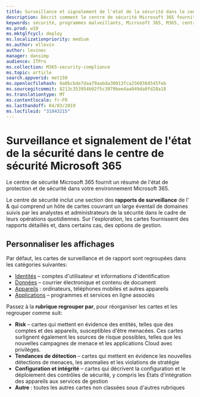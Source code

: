 ```yaml
---
title: Surveillance et signalement de l'état de la sécurité dans le centre de sécurité Microsoft 365
description: Décrit comment le centre de sécurité Microsoft 365 fournit un résumé de l'état de protection et de sécurité.
keywords: sécurité, programmes malveillants, Microsoft 365, M365, centre de sécurité, moniteur, rapport, état
ms.prod: w10
ms.mktglfcycl: deploy
ms.localizationpriority: medium
ms.author: ellevin
author: levinec
manager: dansimp
audience: ITPro
ms.collection: M365-security-compliance
ms.topic: article
search.appverid: met150
ms.openlocfilehash: 0a0bcbde7daa79aabda30013fca2560384545feb
ms.sourcegitcommit: 8213c353954b92f5c3979bee4aa049da0fd28a18
ms.translationtype: MT
ms.contentlocale: fr-FR
ms.lasthandoff: 04/03/2019
ms.locfileid: "31043215"
---
```

# <a name="monitor-and-report-security-status-in-microsoft-365-security-center"></a>Surveillance et signalement de l'état de la sécurité dans le centre de sécurité Microsoft 365

Le centre de sécurité Microsoft 365 fournit un résumé de l'état de protection et de sécurité dans votre environnement Microsoft 365.

Le centre de sécurité inclut une section des **rapports de surveillance** de l' & qui comprend un hôte de cartes couvrant un large éventail de domaines suivis par les analystes et administrateurs de la sécurité dans le cadre de leurs opérations quotidiennes. Sur l'exploration, les cartes fournissent des rapports détaillés et, dans certains cas, des options de gestion.

## <a name="customize-views"></a>Personnaliser les affichages

Par défaut, les cartes de surveillance et de rapport sont regroupées dans les catégories suivantes:
  
* [Identités](monitor-and-report-identities.md) – comptes d'utilisateur et informations d'identification
* [Données](monitor-data.md) – courrier électronique et contenu de document
* [Appareils](monitor-devices.md) : ordinateurs, téléphones mobiles et autres appareils
* [Applications](monitor-apps.md) – programmes et services en ligne associés

Passez à la **rubrique regrouper par**, pour réorganiser les cartes et les regrouper comme suit:

* **Risk** – cartes qui mettent en évidence des entités, telles que des comptes et des appareils, susceptibles d'être menacées. Ces cartes surlignent également les sources de risque possibles, telles que les nouvelles campagnes de menace et les applications Cloud avec privilèges.  
* **Tendances de détection** – cartes qui mettent en évidence les nouvelles détections de menaces, les anomalies et les violations de stratégie
* **Configuration et intégrité** – cartes qui décrivent la configuration et le déploiement des contrôles de sécurité, y compris les États d'intégration des appareils aux services de gestion
* **Autre** : toutes les autres cartes non classées sous d'autres rubriques
